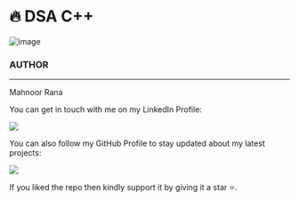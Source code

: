 
# 🔥 DSA C++


![image](https://user-images.githubusercontent.com/72561171/169679066-9855bcfe-51dc-4e52-bd92-d82ba0fa2e18.png)










### AUTHOR
<hr>
Mahnoor Rana


You can get in touch with me on my LinkedIn Profile:



<a href = "https://www.linkedin.com/in/mahnoor-rana"><img src="https://img.icons8.com/fluent/48/000000/linkedin.png"/></a>







You can also follow my GitHub Profile to stay updated about my latest projects:


<a href = "https://github.com/Mahnoor-Rana"><img src="https://img.icons8.com/fluent/48/000000/github.png"/></a>


If you liked the repo then kindly support it by giving it a star ⭐.
